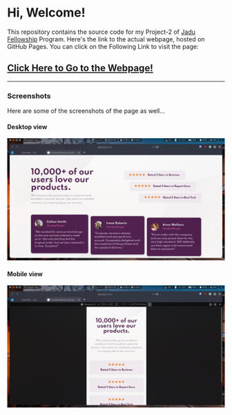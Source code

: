 # Hi, Welcome!

This repository contains the source code for my Project-2 of
[Jadu Fellowship][jadu] Program. Here's the link to the actual
webpage, hosted on GitHub Pages. You can click on the Following
Link to visit the page:

## [Click Here to Go to the Webpage!][page]

---

### Screenshots

Here are some of the screenshots of the page as well...

#### Desktop view

![Desktop view](./screenshots/desktop-view.png)

#### Mobile view

![Mobile view](./screenshots/mobile-view.png)

[jadu]: https://jadujobs.com/
[page]: https://techyArsal.github.io/responsive-design-project/
